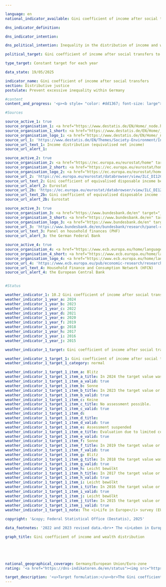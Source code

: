 ```yaml
---

language: en        
national_indicator_available: Gini coefficient of income after social transfers        

dns_indicator_definition:         

dns_indicator_intention:         

dns_political_intention: Inequality in the distribution of income and wealth is a fundamentally accepted component of a dynamic market economy. However, the spread of income and wealth must remain moderate and social participation must be guaranteed for all.        

political_target: Gini coefficient of income after social transfers to be below the EU figure by 2030        

type_target: Constant target for each year        

data_state: 19/05/2025        

indicator_name: Gini coefficient of income after social transfers        
section: Distributive justice        
postulate: Prevent excessive inequality within Germany        

#content         
content_and_progress: '<p><b style= "color: #dd1367; font-size: large">10.2&nbsp;Gini coefficient of income after social transfers</b><br><br>The Gini coefficient is a measure of relative inequality, taking values between zero and one. Under conditions of perfect equality, it equals zero; under conditions of maximum inequality, it reaches one. In the context of income distribution, a Gini coefficient of one means that all income accrues to a single individual. The lower the value, the more evenly income is distributed.<br><br>For the calculation of the indicator, the so-called equivalised income is used. This is a needs-adjusted income derived from the total household income and the number and age of household members. Using an equivalence scale, incomes are weighted according to household size and composition. This adjustment ensures that the incomes of individuals from households of different sizes are comparable, as larger households benefit from economies of scale&nbsp;–&nbsp;for example, through the shared use of living space or household appliances.<br><br>Disposable equivalised income refers to total household income (including social transfers) after deduction of taxes and other compulsory payments. It corresponds to the income available for consumption and saving. This is to be distinguished from equivalised income before social transfers, which measures disposable income excluding government transfers such as unemployment benefits or housing allowances. Pensions are not classified as social transfers in this context and are therefore included in equivalised income before social transfers. The same applies to market equivalised income, which denotes income before deduction of taxes and social contributions and without taking social transfers into account. For all the income concepts mentioned, no breakdown is made by source of income&nbsp;–&nbsp;such as wages and salaries, rental income, or capital gains.<br><br>The income data are drawn from the annually harmonised European Union Statistics on Income and Living Conditions (EU-SILC). In Germany, this survey was integrated into the microcensus in 2020, accompanied by extensive methodological changes, in order to better meet the requirements for data timeliness and detailed regional breakdowns. As a result, the findings from 2020&nbsp;onwards are not comparable with earlier years. Methodological adjustments are also made to account for the underrepresentation of high-income or high-wealth households, which is common in voluntary sample surveys, in order to ensure international comparability.<br><br>As in previous years, Germany’s Gini coefficient for disposable equivalised income in 2024, at 0.295, was almost identical to the European Union (EU) average (0.293). This indicates that differences in income distribution between Germany and the EU are small. Nevertheless, in 2024&nbsp;Germany’s value was slightly above the EU average, meaning that the politically defined target was not achieved.<br><br>The Gini coefficient for disposable equivalised income (0.295) was significantly lower than that for equivalised income before social transfers (0.355). As expected, the value for market equivalised income was higher still, at 0.477. This demonstrates that redistributive mechanisms such as social transfers, social insurance, and the tax system make a substantial contribution to reducing income inequalities in Germany.<br><br>The Gini coefficient for wealth, based on the European Central Bank’s (ECB) <i>Household Finance and Consumption Survey</i> (HFCS), shows a considerably greater degree of inequality. In 2023, Germany’s wealth Gini stood at 0.724, far exceeding the income-based values. By comparison, the value for the euro area in 2021&nbsp;–&nbsp;the most recent available data&nbsp;–&nbsp;was 0.694, and thus lower than the German figure. Certain influencing factors not captured in the wealth Gini, however, put the appearance of above-average wealth inequality into perspective. For example, future pension and retirement entitlements are excluded from the calculation of net wealth.</p>'                

#Sources        

source_active_1: true
source_organisation_1: <a href="https://www.destatis.de/EN/Home/_node.html" target="_blank">Federal Statistical Office</a>
source_organisation_1_short: <a href="https://www.destatis.de/EN/Home/_node.html" target="_blank">Federal Statistical Office</a>
source_organisation_logo_1: <a href="https://www.destatis.de/EN/Home/_node.html" target="_blank"><img src="https://dns-indikatoren.de/public/OrgImgEn/destatis.png" alt="Federal Statistical Office" title=" Click here to visit the homepage of the organizationFederal Statistical Office" style="height:60px; width:148px; border:transparent"/></a>
source_url_1: 'https://www.destatis.de/EN/Themes/Society-Environment/Income-Consumption-Living-Conditions/Living-Conditions-Risk-Poverty/Tables/income-distribution-mz-silc.html'
source_url_text_1: Income distribution (equivalised net income)
source_url_alert_1: 

source_active_2: true
source_organisation_2: <a href="https://ec.europa.eu/eurostat/home" target="_blank" onclick="return confirm_alert('Eurostat', 'En')">Statistical Office of the European Union</a>
source_organisation_2_short: <a href="https://ec.europa.eu/eurostat/home" target="_blank" onclick="return confirm_alert('Eurostat', 'En')">Statistical Office of the European Union</a>
source_organisation_logo_2: <a href="https://ec.europa.eu/eurostat/home" target="_blank" onclick="return confirm_alert('Eurostat', 'En')"><img src="https://dns-indikatoren.de/public/OrgImgEn/eurostat.png" alt="Statistical Office of the European Union" title=" Click here to visit the homepage of the organizationStatistical Office of the European Union" style="height:60px; width:148px; border:transparent"/></a>
source_url_2: 'https://ec.europa.eu/eurostat/databrowser/view/ILC_DI12C/default/table?lang=en&category=livcon.ilc.ilc_ie.ilc_iei'
source_url_text_2: Gini coefficient of equivalised disposable income before social transfers - Eurostat table  [ilc_di12c ]
source_url_alert_2: Eurostat
source_url_2b: 'https://ec.europa.eu/eurostat/databrowser/view/ILC_DI12/default/table?lang=en&category=livcon.ilc.ilc_ie.ilc_iei'
source_url_text_2b: Gini coefficient of equivalised disposable income - Eurostat table  [ilc_di12c]
source_url_alert_2b: Eurostat

source_active_3: true
source_organisation_3: <a href="https://www.bundesbank.de/en" target="_blank" onclick="return confirm_alert('the German Federal Bank', 'En')">German Federal Bank</a>
source_organisation_3_short: <a href="https://www.bundesbank.de/en" target="_blank" onclick="return confirm_alert('the German Federal Bank', 'En')">German Federal Bank</a>
source_organisation_logo_3: <a href="https://www.bundesbank.de/en" target="_blank" onclick="return confirm_alert('the German Federal Bank', 'En')"><img src="https://dns-indikatoren.de/public/OrgImgEn/bundesbank.png" alt="German Federal Bank" title=" Click here to visit the homepage of the organizationGerman Federal Bank" style="height:60px; width:148px; border:transparent"/></a>
source_url_3: 'https://www.bundesbank.de/en/bundesbank/research/panel-on-household-finances'
source_url_text_3: Panel on household finances (PHF)
source_url_alert_3: the German Federal Bank

source_active_4: true
source_organisation_4: <a href="https://www.ecb.europa.eu/home/languagepolicy/html/index.en.html" target="_blank" onclick="return confirm_alert('the European Central Bank', 'En')">European Central Bank</a>
source_organisation_4_short: <a href="https://www.ecb.europa.eu/home/languagepolicy/html/index.en.html" target="_blank" onclick="return confirm_alert('the European Central Bank', 'En')">European Central Bank</a>
source_organisation_logo_4: <a href="https://www.ecb.europa.eu/home/languagepolicy/html/index.en.html" target="_blank" onclick="return confirm_alert('the European Central Bank', 'En')"><img src="https://dns-indikatoren.de/public/OrgImgEn/ezb.png" alt="European Central Bank" title=" Click here to visit the homepage of the organizationEuropean Central Bank" style="height:60px; width:148px; border:transparent"/></a>
source_url_4: 'https://www.ecb.europa.eu/pub/economic-research/research-networks/html/researcher_hfcn.en.html'
source_url_text_4: Household Finance and Consumption Network (HFCN)
source_url_alert_4: the European Central Bank
        

#Status        

weather_indicator_1: 10.2 Gini coefficient of income after social transfers
weather_indicator_1_year_a: 2024
weather_indicator_1_year_b: 2023
weather_indicator_1_year_c: 2022
weather_indicator_1_year_d: 2021
weather_indicator_1_year_e: 2020
weather_indicator_1_year_f: 2019
weather_indicator_1_year_g: 2018
weather_indicator_1_year_h: 2017
weather_indicator_1_year_i: 2016
weather_indicator_1_year_j: 2015

weather_indicator_1_target: Gini coefficient of income after social transfers to be below the EU figure by 2030

weather_indicator_1_target_1: Gini coefficient of income after social transfers to be below the EU value by 2030
weather_indicator_1_target_1_category: normal

weather_indicator_1_target_1_item_a: Blitz
weather_indicator_1_target_1_item_a_title: In 2024 the target value was missed and the indicator had not moved towards the target on average over the previous changes.
weather_indicator_1_target_1_item_a_valid: true
weather_indicator_1_target_1_item_b: Sonne
weather_indicator_1_target_1_item_b_title: In 2023 the target value or a better value was achieved and the average change did not point in the direction of deterioration.
weather_indicator_1_target_1_item_b_valid: true
weather_indicator_1_target_1_item_c: Keine
weather_indicator_1_target_1_item_c_title: No assessment possible.
weather_indicator_1_target_1_item_c_valid: true
weather_indicator_1_target_1_item_d: 
weather_indicator_1_target_1_item_d_title: 
weather_indicator_1_target_1_item_d_valid: true
weather_indicator_1_target_1_item_e: Assessment suspended
weather_indicator_1_target_1_item_e_title: Evaluation due to limited comparability not possible.
weather_indicator_1_target_1_item_e_valid: true
weather_indicator_1_target_1_item_f: Sonne
weather_indicator_1_target_1_item_f_title: In 2019 the target value or a better value was achieved and the average change did not point in the direction of deterioration.
weather_indicator_1_target_1_item_f_valid: true
weather_indicator_1_target_1_item_g: Blitz
weather_indicator_1_target_1_item_g_title: In 2018 the target value was missed and the indicator had not moved towards the target on average over the previous changes.
weather_indicator_1_target_1_item_g_valid: true
weather_indicator_1_target_1_item_h: Leicht bewölkt
weather_indicator_1_target_1_item_h_title: In 2017 the target value or a better value was achieved, but the average change pointed in the direction of deterioration.
weather_indicator_1_target_1_item_h_valid: true
weather_indicator_1_target_1_item_i: Leicht bewölkt
weather_indicator_1_target_1_item_i_title: In 2016 the target value or a better value was achieved, but the average change pointed in the direction of deterioration.
weather_indicator_1_target_1_item_i_valid: true
weather_indicator_1_target_1_item_j: Leicht bewölkt
weather_indicator_1_target_1_item_j_title: In 2015 the target value or a better value was achieved, but the average change pointed in the direction of deterioration.
weather_indicator_1_target_1_item_j_valid: true
weather_indicator_1_target_1_note: The <i>Life in Europe</i> survey (EU-SILC), which was previously conducted separately, was integrated into the microcensus as a sub-sample in 2020. Due to the change from a voluntary to a partially mandatory survey, combined with a new sample composition, it is not possible to compare the data from the 2020 survey year with previous years (time series break). The indicator can therefore only be assessed for the reporting years 2023 and 2024 and even these are uncertain, as only four or five data points were available for the assessment instead of the usual six.        
        
copyright: '&copy; Federal Statistical Office (Destatis), 2025'        

data_footnotes: '2022 and 2023 revised data.<br>• The <i>Leben in Europa</i> survey (German name of the European Union Statistics on Income and Living Conditions - EU-SILC), which was conducted separately in the past, was integrated as a subsample into the microcensus in 2020. Comparing the data of reference year 2020 with those of previous years is not possible (break in the time series) as the voluntary survey was changed over to a partly compulsory survey and the composition of the sample was changed.<br>• Pensions are not categorised as social benefits and are therefore included in time series without social benefits.<br>• Gini coefficient of equivalised disposable income:<br>&nbsp;&nbsp;- For EU: 2019 data estimated by Eurostat.<br>&nbsp;&nbsp;- From 2020: EU-27 (without UK).'        

graph_title: Gini coefficient of income and wealth distribution        

        

                

national_geographical_coverage: Germany/European Union/Euro-zone        
rating: '<a href="https://dns-indikatoren.de/en/status"><img src="https://sdg-indikatoren.de/public/Wettersymbole/Blitz.png" title="In 2024 the target value was missed and the indicator had not moved towards the target on average over the previous changes." alt="Weathersymbol: Thuder strom"/></a>'        

target_description: '<u>Target formulation:</u><br>The Gini coefficient of income after social transfers should remain below the corresponding EU value every year.<br><br><u>Assessment:</u><br>According to the target formulation, the difference between the EU value and the German value is calculated for each year. For indicator 10.2, due to methodological changes in the survey design, the values from 2020 to 2024 are considered. In 2024, the difference is negative, meaning that the coefficient in Germany exceeds the EU coefficient. The target is therefore not achieved. Since the difference has also narrowed on average over the past five years, indicator 10.2 is assessed as <b>thunderstorm</b> for 2024.<br><br><u>Data status at time of assessment:</u><br>19/05/2025<br><br><u>Note:</u><br>The reference to the EU coefficient as the benchmark implies that the indicator may receive a positive assessment even if the Gini coefficient in Germany develops unfavourably. Moreover, the indicator shows that, as both coefficients have remained at comparatively high levels without a clear upward or downward trend, the difference between the German and EU values – as well as the direction of the average development of the German coefficient – are subject to considerable fluctuations. Consequently, even minor changes in the indicator can significantly affect the assessment.'        
---
```


